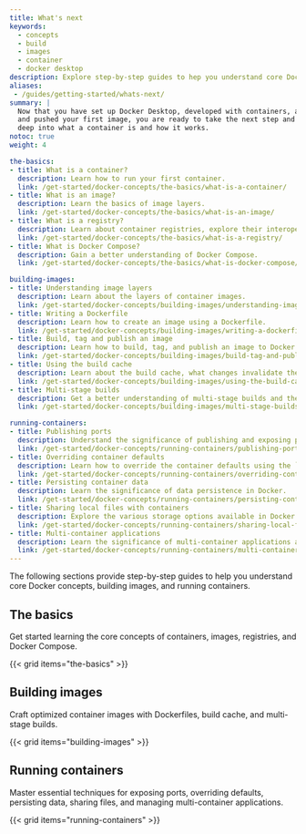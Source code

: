 ```yaml
---
title: What's next 
keywords:
  - concepts
  - build
  - images
  - container
  - docker desktop
description: Explore step-by-step guides to hep you understand core Docker concepts, building images, and running containers.
aliases:
 - /guides/getting-started/whats-next/
summary: |
  Now that you have set up Docker Desktop, developed with containers, and built
  and pushed your first image, you are ready to take the next step and dive
  deep into what a container is and how it works.
notoc: true
weight: 4

the-basics:
- title: What is a container?
  description: Learn how to run your first container.
  link: /get-started/docker-concepts/the-basics/what-is-a-container/
- title: What is an image?
  description: Learn the basics of image layers. 
  link: /get-started/docker-concepts/the-basics/what-is-an-image/
- title: What is a registry?
  description: Learn about container registries, explore their interoperability, and interact with registries. 
  link: /get-started/docker-concepts/the-basics/what-is-a-registry/
- title: What is Docker Compose?
  description: Gain a better understanding of Docker Compose.
  link: /get-started/docker-concepts/the-basics/what-is-docker-compose/

building-images:
- title: Understanding image layers 
  description: Learn about the layers of container images.
  link: /get-started/docker-concepts/building-images/understanding-image-layers/
- title: Writing a Dockerfile
  description: Learn how to create an image using a Dockerfile.
  link: /get-started/docker-concepts/building-images/writing-a-dockerfile/
- title: Build, tag and publish an image
  description: Learn how to build, tag, and publish an image to Docker Hub or any other registry.
  link: /get-started/docker-concepts/building-images/build-tag-and-publish-an-image/
- title: Using the build cache
  description: Learn about the build cache, what changes invalidate the cache, and how to effectively use the build cache.
  link: /get-started/docker-concepts/building-images/using-the-build-cache/
- title: Multi-stage builds
  description: Get a better understanding of multi-stage builds and their benefits.
  link: /get-started/docker-concepts/building-images/multi-stage-builds/

running-containers:
- title: Publishing ports
  description: Understand the significance of publishing and exposing ports in Docker.
  link: /get-started/docker-concepts/running-containers/publishing-ports/
- title: Overriding container defaults
  description: Learn how to override the container defaults using the `docker run` command.
  link: /get-started/docker-concepts/running-containers/overriding-container-defaults/
- title: Persisting container data
  description: Learn the significance of data persistence in Docker.
  link: /get-started/docker-concepts/running-containers/persisting-container-data/
- title: Sharing local files with containers
  description: Explore the various storage options available in Docker and their common usage.
  link: /get-started/docker-concepts/running-containers/sharing-local-files/
- title: Multi-container applications
  description: Learn the significance of multi-container applications and how they're different from single-container applications.
  link: /get-started/docker-concepts/running-containers/multi-container-applications/
---
```


The following sections provide step-by-step guides to help you understand core Docker concepts, building images, and running containers.

## The basics

Get started learning the core concepts of containers, images, registries, and Docker Compose.

{{< grid items="the-basics" >}}

## Building images

Craft optimized container images with Dockerfiles, build cache, and multi-stage builds.

{{< grid items="building-images" >}}

## Running containers

Master essential techniques for exposing ports, overriding defaults, persisting data, sharing files, and managing multi-container applications.

{{< grid items="running-containers" >}}
